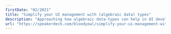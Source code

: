 ```yaml
---
firstDate: "02/2021"
title: "Simplify your UI management with (algebraic data) types"
description: "Approaching how algebraic data-types can help in UI development. "
url: "https://speakerdeck.com/bloodyowl/simplify-your-ui-management-with-algebraic-data-types-9dfb731e-7c99-4269-8301-0b726f44a5ad"
---
```

